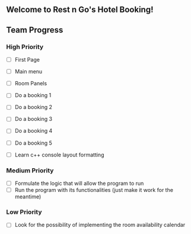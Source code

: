 ## Welcome to Rest n Go's Hotel Booking!

## Team Progress

### High Priority

- [ ] First Page
- [ ] Main menu
- [ ] Room Panels
- [ ] Do a booking 1
- [ ] Do a booking 2
- [ ] Do a booking 3
- [ ] Do a booking 4
- [ ] Do a booking 5

- [ ] Learn c++ console layout formatting

### Medium Priority

- [ ] Formulate the logic that will allow the program to run
- [ ] Run the program with its functionalities (just make it work for the meantime)

### Low Priority

- [ ] Look for the possibility of implementing the room availability calendar
